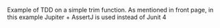 Example of TDD on a simple trim function. As mentioned in front page, in this example Jupiter + AssertJ is used instead of Junit 4